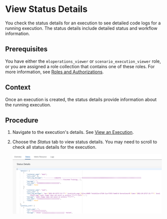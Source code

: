 <!-- loio75b90def0e91434ebce276ab29f99cd9 -->

# View Status Details

You check the status details for an execution to see detailed code logs for a running execution. The status details include detailed status and workflow information.



<a name="loio75b90def0e91434ebce276ab29f99cd9__prereq_xvz_c23_wxb"/>

## Prerequisites

You have either the `mloperations_viewer` or `scenario_execution_viewer` role, or you are assigned a role collection that contains one of these roles. For more information, see [Roles and Authorizations](https://help.sap.com/docs/ai-launchpad/sap-ai-launchpad/roles-and-authorizations).



<a name="loio75b90def0e91434ebce276ab29f99cd9__context_a5g_d23_wxb"/>

## Context

Once an execution is created, the status details provide information about the running execution.



<a name="loio75b90def0e91434ebce276ab29f99cd9__steps_ikn_d23_wxb"/>

## Procedure

1.  Navigate to the execution's details. See [View an Execution](https://help.sap.com/docs/AI_LAUNCHPAD/92d77f26188e4582897b9106b9cb72e0/33bae6da5df340d892828b2c673efaea.html).

2.  Choose the *Status* tab to view status details. You may need to scroll to check all status details for the execution.

    ![Status details tab displayed for execution's details.](images/Image_AIL_Execution_Enhanced_Status_Details_b7176f6.png)


